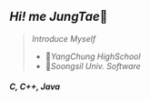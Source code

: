 ## *Hi! me JungTae*😬
> *Introduce Myself*
>   + 🔫*YangChung HighSchool*
>   + 🔫*Soongsil Univ. Software*

##### *C, C++, Java*

<!--
**JungTaeKwon/JungTaeKwon** is a ✨ _special_ ✨ repository because its `README.md` (this file) appears on your GitHub profile.

Here are some ideas to get you started:

- 🔭 I’m currently working on ...
- 🌱 I’m currently learning ...
- 👯 I’m looking to collaborate on ...
- 🤔 I’m looking for help with ...
- 💬 Ask me about ...
- 📫 How to reach me: ...
- 😄 Pronouns: ...
- ⚡ Fun fact: ...
-->
